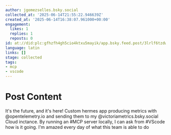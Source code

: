 ```yaml
---
author: jgomezselles.bsky.social
collected_at: '2025-06-14T21:55:22.946639Z'
created_at: '2025-06-14T16:38:07.961000+00:00'
engagement:
  likes: 1
  replies: 1
  reposts: 0
id: at://did:plc:gfhzfh4gh5cio4ktxu5mayik/app.bsky.feed.post/3lrlf6tzdwk2x
language: latin
links: []
stage: collected
tags:
- mcp
- vscode
---
```


# Post Content

It's the future, and it's here! Custom hermes app producing metrics with @opentelemetry.io and sending them to my @victoriametrics.bsky.social Cloud inctance. By running an #MCP server locally, I can ask from #VScode how is it going. I'm amazed every day of what this team is able to do